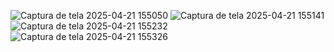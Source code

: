 ![Captura de tela 2025-04-21 155050](https://github.com/user-attachments/assets/45dc6c7e-8088-4599-8556-caeeb3b8fe18)
![Captura de tela 2025-04-21 155141](https://github.com/user-attachments/assets/d380ecb2-6d7e-4490-b652-6c7754ca56a1)
![Captura de tela 2025-04-21 155232](https://github.com/user-attachments/assets/21b22cd6-fbd6-4a29-ae17-0d1f9125ea8a)
![Captura de tela 2025-04-21 155326](https://github.com/user-attachments/assets/376da9b9-3d28-4435-95fa-898bc839d753)
